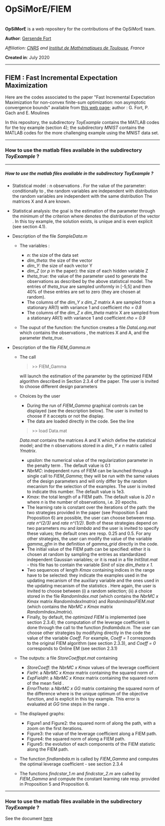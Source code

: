 <!-- Required extensions: mathjax, headerid(level=3)-->

# OpSiMorE/FIEM
#
**OpSiMorE** is a web repositery for the contributions of the OpSiMorE team.

**Author**: [Gersende Fort](<https://perso.math.univ-toulouse.fr/gfort/>)

*Affiliation: [CNRS](<http://www.cnrs.fr/en>) and [Institut de Mathématiques de Toulouse](<https://www.math.univ-toulouse.fr/>), France*

**Created in**: July 2020

- ---

## FIEM : Fast Incremental Expectation Maximization

Here are the codes associated to the paper "Fast Incremental Expectation Maximization for non-convex finite-sum optimization: non asymptotic convergence bounds" available from  [this web page](<https://perso.math.univ-toulouse.fr/gfort/publications-2/technical-report/>); author : G. Fort, P. Gach and E. Moulines

In this repository, the subdirectory *ToyExample* contains the MATLAB codes for the toy example (section 4); the subdirectory *MNIST* contains the MATLAB codes for the more challenging example using the MNIST data set.

- ---

### How to use the matlab files available in the subdirectory *ToyExample* ?
<hr>
<h5 id="how-to-use-the-matlab-files-available-in-the-subdirectory-toyexample">How to use the matlab files available in the subdirectory <em>ToyExample</em> ?</h5>
<ul>
<li>
<p>Statistical model : n observations <script type="math/tex">(Y_1, \ldots, Y_n) </script>. For the value <script type="math/tex">\theta \in \mathbb{R}^q</script> of the parameter: conditionally to <script type="math/tex">(Z_1, \ldots, Z_n)</script>, the random variables <script type="math/tex">Y_i</script> are independent with distribution
<script type="math/tex; mode=display">
\mathcal{N}_y(A Z_i,I);
</script>
the random variables <script type="math/tex">(Z_1,\ldots, Z_n)</script> are independent with the same distribution
<script type="math/tex; mode=display">
\mathcal{N}_p(X \theta, I).
</script>
The matrices X and A are known.</p>
</li>
<li>
<p>Statistical analysis: the goal is the estimation of the parameter  <script type="math/tex">\theta</script> through the minimum of the criterion
<script type="math/tex; mode=display"> - \frac{1}{n}  \log g(Y_1,\ldots, Y_n;\theta) + \frac{\upsilon}{2} \|\theta\|^2  </script>
where <script type="math/tex">g(y_1, \cdots, y_n;\theta)</script> denotes the distribution of the vector <script type="math/tex">(Y_1, \ldots, Y_n) </script>. In this toy example, the solution exists, is unique and is even explicit (see section 4.1).</p>
</li>
<li>
<p>Description of the file <em>SampleData.m</em> </p>
<ul>
<li>
<p>The variables : </p>
<ul>
<li><em>n</em>: the size of the data set</li>
<li><em>dim_theta</em>: the size of the vector <script type="math/tex">\theta</script>
</li>
<li><em>dim_Y</em>: the size of each vector Y</li>
<li><em>dim_Z</em> (or <em>p</em> in the paper): the size of each hidden variable Z </li>
<li><em>theta_true</em>: the value of the parameter used to generate the observations as described by the above statistical model. The entries of <em>theta_true</em> are sampled uniformly in [-5,5] and then 40% of these entries are set to zero (they are chosen at random).</li>
<li>The columns of the <em>dim_Y x dim_Z</em> matrix A are sampled from a stationary AR(1) with variance 1 and coefficient <em>rho = 0.8</em></li>
<li>The columns of the <em>dim_Z x dim_theta</em> matrix X are sampled from a stationary AR(1) with variance 1 and coefficient <em>rho = 0.9</em></li>
</ul>
</li>
<li>
<p>The ouput of the function: the function creates a file <em>DataLong.mat</em> which contains the observations  <em><script type="math/tex">Y_1, \ldots, Y_n</script></em>, the matrices X and A, and the parameter <em>theta_true</em>. </p>
</li>
</ul>
</li>
<li>
<p>Description of the file <em>FIEM_Gamma.m</em></p>
<ul>
<li>
<p>The call</p>
<blockquote>
<p>>&gt; FIEM_Gamma</p>
</blockquote>
<p>will launch the estimation of the parameter <script type="math/tex">\theta</script> by the optimized FIEM algorithm described in Section 2.3.4 of the paper.  The user is invited to choose different design parameters</p>
</li>
<li>
<p>Choices by the user</p>
<ul>
<li>During the run of <em>FIEM_Gamma</em> graphical controls can be displayed (see the description below). The user  is invited to choose if it accepts or not the display.</li>
<li>The data are loaded directly in the code. See the line    </li>
</ul>
<blockquote>
<p>>&gt; load Data.mat </p>
</blockquote>
<p><em>Data.mat</em> contains the matrices A and X which define the statistical model; and the n observations stored in a <em>dim_Y x n</em> matrix called <em>Ymatrix</em>.</p>
<ul>
<li><em>upsilon</em>: the numerical value of the regularization parameter in the penalty term <script type="math/tex"> \upsilon \|\theta\|^2/2 </script>. The default value is 0.1</li>
<li><em>NbrMC</em>: independent runs of FIEM can be launched through a single call to <em>FIEM_Gamma</em>; they will be run with the same values of the design parameters and will only differ by the random mecanism for the selection of the examples. The user is invited to indicate this number. The default value is 1e3.</li>
<li><em>Kmax</em>: the total length of a FIEM path. The default value is <em>20 n</em> where <em>n</em> is the number of observations, i.e. 20 epochs.</li>
<li>The learning rate is constant over the iterations of the path: the two strategies provided in the paper (see Proposition 5 and Proposition 6) are possible, the user can choose between resp. <em>rate n^(2/3)</em> and <em>rate n^(1/2)</em>. Both of these strategies depend on two parameters <em>mu</em> and <em>lambda</em> and the user is invited to specify these values; the default ones are resp. 0.25 and 0.5. For any other strategies, the user can modify the value of the variable <em>gamma_gfm</em> in the definition of <em>gamma_grid</em> directly in the code.</li>
<li>The initial value <script type="math/tex"> \hat{S}^0 </script> of the FIEM path can be specified: either it is chosen at random by sampling the entries as standardized independent Gaussian variables; or it is read in a file <em>InitStat.mat</em> - this file has to contain the variable <em>Sinit</em> of size <em>dim_theta x 1</em>.</li>
<li>Two sequences of length <em>Kmax</em> containing indices in the range <script type="math/tex">\{1, \ldots, n\} </script> have to be selected: they indicate the examples used in the updating mecanism of the auxiliary variable <script type="math/tex">\tilde{S}^{k+1}</script> and the ones used in the updating mecanism of the statistics <script type="math/tex">\hat{S}^{k+1}</script>. Here again, the user is invited to choose between (i) a random selection; (ii) a choice stored in the file <em>RandomIndex.mat</em> (which contains the <em>NbrMC x Kmax</em> matrix <em>RandomIndexImatrix</em>) and <em>RandomIndexFIEM.mat</em> (which contains the <em>NbrMC x Kmax</em> matrix <em>RandomIndexJmatrix</em>).</li>
<li>Finally, by default, the <em>optimized FIEM</em> is implemented (see section 2.3.4); the computation of the leverage coefficient <script type="math/tex">\lambda_{k+1}</script> is done through the call to the function <em>findlambda.m</em>. The user can choose other strategies by modifying directly in the code the value of the variable <em>Coeff</em>. For example, <em>Coeff = 1</em> corresponds to the original FIEM algorithm (see section 2.3.3), and <em>Coeff = 0</em> corresponds to Online EM (see section 2.3.1)</li>
</ul>
</li>
<li>
<p>The outputs: a file <em>StoreCoeffopt.mat</em> containing</p>
<ul>
<li><em>StoreCoeff</em>: the <em>NbrMC x Kmax</em> values of the leverage coefficient <script type="math/tex">\lambda_k</script>
</li>
<li><em>FielH</em>: a <em>NbrMC x Kmax</em> matrix containing the squared norm of <script type="math/tex">H_{k+1} = (\hat{S}^{k+1} - \hat{S}^k)/\gamma_{k+1} </script>.</li>
<li><em>ExpFieldH</em>: a <em>NbrMC x Kmax</em> matrix containing the squared norm of the mean field <script type="math/tex">h(\hat{S}^k)</script>.</li>
<li><em>ErrorTheta</em>: a <em>NbrMC x GG</em> matrix containing the squared norm of the difference <script type="math/tex">\theta^{k+1} - \theta_{\mathrm{opt}}</script> where <script type="math/tex">\theta_{\mathrm{opt}}</script> is the unique optimum of the objective function, and is explicit in this toy example. This error is evaluated at <em>GG</em> time steps in the range <script type="math/tex"> \{1, \ldots, Kmax\} </script>.</li>
</ul>
</li>
<li>
<p>The displayed graphs:</p>
<ul>
<li>Figure1 and Figure2: the squared norm of <script type="math/tex">\theta^{k+1} - \theta_{\mathrm{opt}}</script> along the path, with a zoom on the first iterations.</li>
<li>Figure3: the value of the leverage coefficient <script type="math/tex">\lambda_k</script> along a FIEM path.</li>
<li>Figure4: the squared norm of <script type="math/tex">H_{k+1}</script> along a FIEM path.</li>
<li>Figure5: the evolution of each components of the FIEM statistic <script type="math/tex">\hat{S}^k</script> along the FIEM path.</li>
</ul>
</li>
<li>
<p>The function <em>findlambda.m</em> is called by <em>FIEM_Gamma</em> and computes the optimal leverage coefficient <script type="math/tex">\lambda_k</script> - see section 2.3.4</p>
</li>
<li>The functions <em>findcstar_1.m</em> and <em>findcstar_2.m</em> are called by <em>FIEM_Gamma</em> and compute the constant learning rate <script type="math/tex">\gamma_{k+1}</script>  resp. provided in Proposition 5 and Proposition 6.</li>
</ul>
</li>
</ul>


-----
### How to use the matlab files available in the subdirectory *ToyExample* ?

See the document [here](<https://github.com/gfort-lab/OpSiMorE/blob/master/FIEM/README.pdf>)
